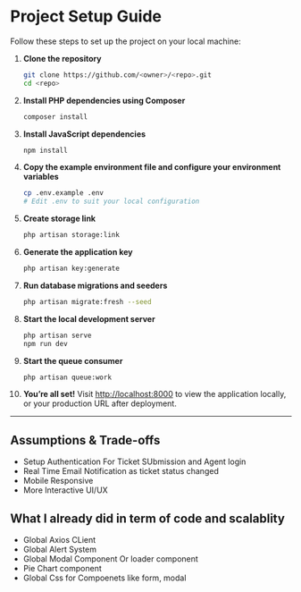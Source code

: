 # Project Setup Guide

Follow these steps to set up the project on your local machine:

1. **Clone the repository**
   ```bash
   git clone https://github.com/<owner>/<repo>.git
   cd <repo>
   ```

2. **Install PHP dependencies using Composer**
   ```bash
   composer install
   ```

3. **Install JavaScript dependencies**
   ```bash
   npm install
   ```

4. **Copy the example environment file and configure your environment variables**
   ```bash
   cp .env.example .env
   # Edit .env to suit your local configuration
   ```

5. **Create storage link**
   ```bash
   php artisan storage:link
   ```


6. **Generate the application key**
   ```bash
   php artisan key:generate
   ```

7. **Run database migrations and seeders**
   ```bash
   php artisan migrate:fresh --seed
   ```

8. **Start the local development server**
   ```bash
   php artisan serve
   npm run dev
   ```

9. **Start the queue consumer**
   ```bash
   php artisan queue:work
   ```

10. **You’re all set!** Visit [http://localhost:8000](http://localhost:8000) to view the application locally, or your production URL after deployment.

---




## Assumptions & Trade-offs
- Setup Authentication For Ticket SUbmission and Agent login
- Real Time Email Notification as ticket status changed
- Mobile Responsive
- More Interactive UI/UX

## What I already did in term of code and scalablity
- Global Axios CLient
- Global Alert System
- Global Modal Component Or loader component
- Pie Chart component
- Global Css for Compoenets like form, modal